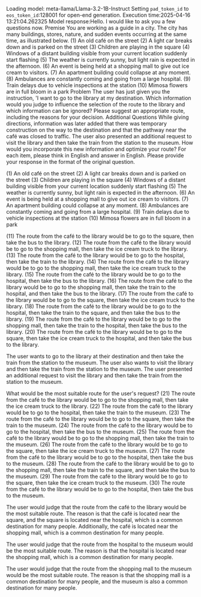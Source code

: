 Loading model: meta-llama/Llama-3.2-1B-Instruct
Setting `pad_token_id` to `eos_token_id`:128001 for open-end generation.
Execution time:2025-04-16 13:21:04.262325
Model response:Hello. I would like to ask you a few questions now.
Premise
You are working as a guide in a city.
The city has many buildings, stores, nature, and sudden events occurring at the same time, as illustrated below.
(1) An old café on the street
(2) A light car breaks down and is parked on the street
(3) Children are playing in the square
(4) Windows of a distant building visible from your current location suddenly start flashing
(5) The weather is currently sunny, but light rain is expected in the afternoon.
(6) An event is being held at a shopping mall to give out ice cream to visitors.
(7) An apartment building could collapse at any moment.
(8) Ambulances are constantly coming and going from a large hospital.
(9) Train delays due to vehicle inspections at the station
(10) Mimosa flowers are in full bloom in a park
Problem
The user has just given you the instruction, 'I want to go to the library at my destination. Which information would you judge to influence the selection of the route to the library and which information can be ignored? Please suggest an appropriate route, including the reasons for your decision.
Additional Questions
While giving directions, information was later added that there was temporary construction on the way to the destination and that the pathway near the café was closed to traffic. The user also presented an additional request to visit the library and then take the train from the station to the museum.
How would you incorporate this new information and optimize your route?
For each item, please think in English and answer in English. Please provide your response in the format of the original question.

(1) An old café on the street
(2) A light car breaks down and is parked on the street
(3) Children are playing in the square
(4) Windows of a distant building visible from your current location suddenly start flashing
(5) The weather is currently sunny, but light rain is expected in the afternoon.
(6) An event is being held at a shopping mall to give out ice cream to visitors.
(7) An apartment building could collapse at any moment.
(8) Ambulances are constantly coming and going from a large hospital.
(9) Train delays due to vehicle inspections at the station
(10) Mimosa flowers are in full bloom in a park

(11) The route from the café to the library would be to go to the square, then take the bus to the library.
(12) The route from the café to the library would be to go to the shopping mall, then take the ice cream truck to the library.
(13) The route from the café to the library would be to go to the hospital, then take the train to the library.
(14) The route from the café to the library would be to go to the shopping mall, then take the ice cream truck to the library.
(15) The route from the café to the library would be to go to the hospital, then take the bus to the library.
(16) The route from the café to the library would be to go to the shopping mall, then take the train to the hospital, and then take the bus to the library.
(17) The route from the café to the library would be to go to the square, then take the ice cream truck to the library.
(18) The route from the café to the library would be to go to the hospital, then take the train to the square, and then take the bus to the library.
(19) The route from the café to the library would be to go to the shopping mall, then take the train to the hospital, then take the bus to the library.
(20) The route from the café to the library would be to go to the square, then take the ice cream truck to the hospital, and then take the bus to the library.

The user wants to go to the library at their destination and then take the train from the station to the museum. The user also wants to visit the library and then take the train from the station to the museum. The user presented an additional request to visit the library and then take the train from the station to the museum.

What would be the most suitable route for the user's request?
(21) The route from the café to the library would be to go to the shopping mall, then take the ice cream truck to the library.
(22) The route from the café to the library would be to go to the hospital, then take the train to the museum.
(23) The route from the café to the library would be to go to the square, then take the train to the museum.
(24) The route from the café to the library would be to go to the hospital, then take the bus to the museum.
(25) The route from the café to the library would be to go to the shopping mall, then take the train to the museum.
(26) The route from the café to the library would be to go to the square, then take the ice cream truck to the museum.
(27) The route from the café to the library would be to go to the hospital, then take the bus to the museum.
(28) The route from the café to the library would be to go to the shopping mall, then take the train to the square, and then take the bus to the museum.
(29) The route from the café to the library would be to go to the square, then take the ice cream truck to the museum.
(30) The route from the café to the library would be to go to the hospital, then take the bus to the museum.

The user would judge that the route from the café to the library would be the most suitable route. The reason is that the café is located near the square, and the square is located near the hospital, which is a common destination for many people. Additionally, the café is located near the shopping mall, which is a common destination for many people.

The user would judge that the route from the hospital to the museum would be the most suitable route. The reason is that the hospital is located near the shopping mall, which is a common destination for many people.

The user would judge that the route from the shopping mall to the museum would be the most suitable route. The reason is that the shopping mall is a common destination for many people, and the museum is also a common destination for many people.